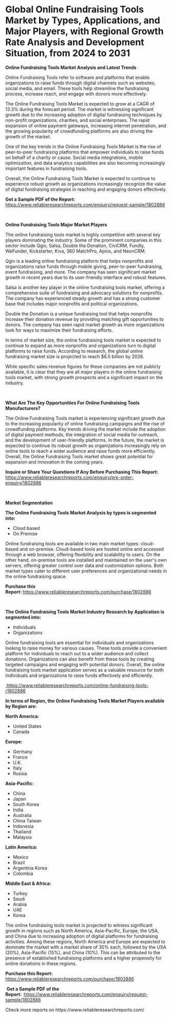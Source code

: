 <p><h1>Global Online Fundraising Tools Market by Types, Applications, and Major Players, with Regional Growth Rate Analysis and Development Situation, from 2024 to 2031</h1></p><p><strong>Online Fundraising Tools Market Analysis and Latest Trends</strong></p>
<p><p>Online Fundraising Tools refer to software and platforms that enable organizations to raise funds through digital channels such as websites, social media, and email. These tools help streamline the fundraising process, increase reach, and engage with donors more effectively.</p><p>The Online Fundraising Tools Market is expected to grow at a CAGR of 13.3% during the forecast period. The market is witnessing significant growth due to the increasing adoption of digital fundraising techniques by non-profit organizations, charities, and social enterprises. The rapid expansion of online payment gateways, increasing internet penetration, and the growing popularity of crowdfunding platforms are also driving the growth of the market.</p><p>One of the key trends in the Online Fundraising Tools Market is the rise of peer-to-peer fundraising platforms that empower individuals to raise funds on behalf of a charity or cause. Social media integrations, mobile optimization, and data analytics capabilities are also becoming increasingly important features in fundraising tools.</p><p>Overall, the Online Fundraising Tools Market is expected to continue to experience robust growth as organizations increasingly recognize the value of digital fundraising strategies in reaching and engaging donors effectively.</p></p>
<p><strong>Get a Sample PDF of the Report:&nbsp;</strong> <a href="https://www.reliableresearchreports.com/enquiry/request-sample/1802886">https://www.reliableresearchreports.com/enquiry/request-sample/1802886</a></p>
<p>&nbsp;</p>
<p><strong>Online Fundraising Tools Major Market Players</strong></p>
<p><p>The online fundraising tools market is highly competitive with several key players dominating the industry. Some of the prominent companies in this sector include Qgiv, Salsa, Double the Donation, CiviCRM, Fundly, WeFunder, Kickstarter, Kiva, 360 MatchPro, Aplos, and NeonCRM.</p><p>Qgiv is a leading online fundraising platform that helps nonprofits and organizations raise funds through mobile giving, peer-to-peer fundraising, event fundraising, and more. The company has seen significant market growth in recent years due to its user-friendly interface and robust features.</p><p>Salsa is another key player in the online fundraising tools market, offering a comprehensive suite of fundraising and advocacy solutions for nonprofits. The company has experienced steady growth and has a strong customer base that includes major nonprofits and political organizations.</p><p>Double the Donation is a unique fundraising tool that helps nonprofits increase their donation revenue by providing matching gift opportunities to donors. The company has seen rapid market growth as more organizations look for ways to maximize their fundraising efforts.</p><p>In terms of market size, the online fundraising tools market is expected to continue to expand as more nonprofits and organizations turn to digital platforms to raise funds. According to research, the global online fundraising market size is projected to reach $6.5 billion by 2026.</p><p>While specific sales revenue figures for these companies are not publicly available, it is clear that they are all major players in the online fundraising tools market, with strong growth prospects and a significant impact on the industry.</p></p>
<p>&nbsp;</p>
<p><strong>What Are The Key Opportunities For Online Fundraising Tools Manufacturers?</strong></p>
<p><p>The Online Fundraising Tools market is experiencing significant growth due to the increasing popularity of online fundraising campaigns and the rise of crowdfunding platforms. Key trends driving the market include the adoption of digital payment methods, the integration of social media for outreach, and the development of user-friendly platforms. In the future, the market is expected to continue its robust growth as organizations increasingly rely on online tools to reach a wider audience and raise funds more efficiently. Overall, the Online Fundraising Tools market shows great potential for expansion and innovation in the coming years.</p></p>
<p><strong>Inquire or Share Your Questions If Any Before Purchasing This Report:</strong> <a href="https://www.reliableresearchreports.com/enquiry/pre-order-enquiry/1802886">https://www.reliableresearchreports.com/enquiry/pre-order-enquiry/1802886</a></p>
<p>&nbsp;</p>
<p><strong>Market Segmentation</strong></p>
<p><strong>The Online Fundraising Tools Market Analysis by types is segmented into:</strong></p>
<p><ul><li>Cloud based</li><li>On Premise</li></ul></p>
<p><p>Online fundraising tools are available in two main market types: cloud-based and on-premise. Cloud-based tools are hosted online and accessed through a web browser, offering flexibility and scalability to users. On the other hand, on-premise tools are installed and maintained on the user's own servers, offering greater control over data and customization options. Both market types cater to different user preferences and organizational needs in the online fundraising space.</p></p>
<p><strong>Purchase this Report:&nbsp;</strong><a href="https://www.reliableresearchreports.com/purchase/1802886">https://www.reliableresearchreports.com/purchase/1802886</a></p>
<p>&nbsp;</p>
<p><strong>The Online Fundraising Tools Market Industry Research by Application is segmented into:</strong></p>
<p><ul><li>Individuals</li><li>Organizations</li></ul></p>
<p><p>Online fundraising tools are essential for individuals and organizations looking to raise money for various causes. These tools provide a convenient platform for individuals to reach out to a wider audience and collect donations. Organizations can also benefit from these tools by creating targeted campaigns and engaging with potential donors. Overall, the online fundraising tools market application serves as a valuable resource for both individuals and organizations to raise funds effectively and efficiently.</p></p>
<p><a href="https://www.reliableresearchreports.com/online-fundraising-tools-r1802886">&nbsp;https://www.reliableresearchreports.com/online-fundraising-tools-r1802886</a></p>
<p><strong>In terms of Region, the Online Fundraising Tools Market Players available by Region are:</strong></p>
<p>
    <p> <strong> North America: </strong>
        <ul>
            <li>United States</li>
            <li>Canada</li>
        </ul>
        </p> 
    <p> <strong> Europe: </strong>
        <ul>
            <li>Germany</li>
            <li>France</li>
            <li>U.K.</li>
            <li>Italy</li>
            <li>Russia</li>
        </ul>
        </p> 
    <p> <strong> Asia-Pacific: </strong>
        <ul>
            <li>China</li>
            <li>Japan</li>
            <li>South Korea</li>
            <li>India</li>
            <li>Australia</li>
            <li>China Taiwan</li>
            <li>Indonesia</li>
            <li>Thailand</li>
            <li>Malaysia</li>
        </ul>
        </p> 
    <p> <strong> Latin America: </strong>
        <ul>
            <li>Mexico</li>
            <li>Brazil</li>
            <li>Argentina Korea</li>
            <li>Colombia</li>
        </ul>
        </p> 
    <p> <strong> Middle East & Africa: </strong>
        <ul>
            <li>Turkey</li>
            <li>Saudi</li>
            <li>Arabia</li>
            <li>UAE</li>
            <li>Korea</li>
        </ul>
    </p>
    </p>
<p><p>The online fundraising tools market is projected to witness significant growth in regions such as North America, Asia-Pacific, Europe, the USA, and China due to increasing adoption of digital platforms for fundraising activities. Among these regions, North America and Europe are expected to dominate the market with a market share of 30% each, followed by the USA (20%), Asia-Pacific (15%), and China (10%). This can be attributed to the presence of established fundraising platforms and a higher propensity for online donations in these regions.</p></p>
<p><strong>Purchase this Report: </strong><a href="https://www.reliableresearchreports.com/purchase/1802886">https://www.reliableresearchreports.com/purchase/1802886</a></p>
<p>&nbsp;<strong>Get a Sample PDF of the Report:&nbsp;&nbsp;</strong><a href="https://www.reliableresearchreports.com/enquiry/request-sample/1802886">https://www.reliableresearchreports.com/enquiry/request-sample/1802886</a></p>
<p><strong></strong></p>
<p>Check more reports on https://www.reliableresearchreports.com/</p>
